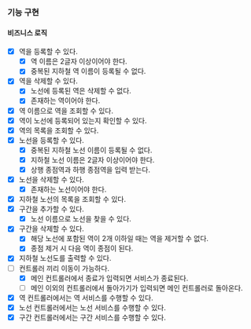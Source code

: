 ### 기능 구현

#### 비즈니스 로직

* [x] 역을 등록할 수 있다.
  * [x] 역 이름은 2글자 이상이어야 한다.
  * [x] 중복된 지하철 역 이름이 등록될 수 없다.
* [x] 역을 삭제할 수 있다.
  * [x] 노선에 등록된 역은 삭제할 수 없다.
  * [x] 존재하는 역이어야 한다.
* [x] 역 이름으로 역을 조회할 수 있다.
* [x] 역이 노선에 등록되어 있는지 확인할 수 있다.
* [x] 역의 목록을 조회할 수 있다.
* [x] 노선을 등록할 수 있다.
  * [x] 중복된 지하철 노선 이름이 등록될 수 없다.
  * [x] 지하철 노선 이름은 2글자 이상이어야 한다.
  * [x] 상행 종점역과 하행 종점역을 입력 받는다.
* [x] 노선을 삭제할 수 있다.
  * [x] 존재하는 노선이어야 한다.
* [x] 지하철 노선의 목록을 조회할 수 있다.
* [x] 구간을 추가할 수 있다.
  * [x] 노선 이름으로 노선을 찾을 수 있다.
* [x] 구간을 삭제할 수 있다.
  * [x] 해당 노선에 포함된 역이 2개 이하일 때는 역을 제거할 수 없다.
  * [x] 종점 제거 시 다음 역이 종점이 된다.
* [x] 지하철 노선도를 출력할 수 있다.
* [ ] 컨트롤러 끼리 이동이 가능하다.
  * [x] 메인 컨트롤러에서 종료가 입력되면 서비스가 종료된다.
  * [ ] 메인 이외의 컨트롤러에서 돌아가기가 입력되면 메인 컨트롤러로 돌아온다.
* [x] 역 컨트롤러에서는 역 서비스를 수행할 수 있다.
* [x] 노선 컨트롤러에서는 노선 서비스를 수행할 수 있다.
* [x] 구간 컨트롤러에서는 구간 서비스를 수행할 수 있다.